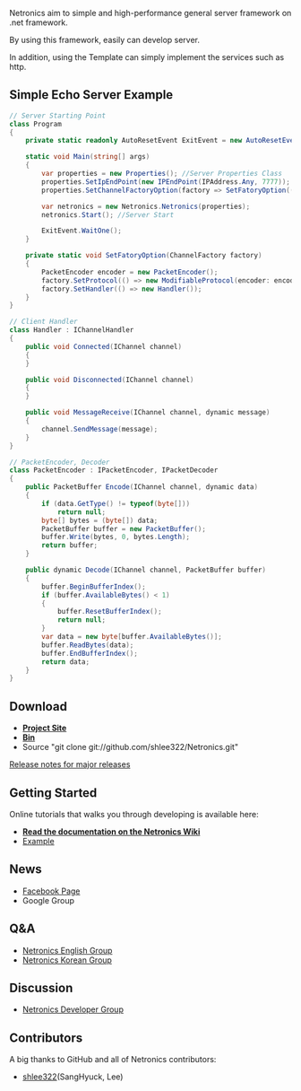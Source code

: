 Netronics aim to simple and high-performance general server framework on .net framework.

By using this framework, easily can develop server.

In addition, using the Template can simply implement the services such as http.

## Simple Echo Server Example
```csharp
// Server Starting Point
class Program
{
    private static readonly AutoResetEvent ExitEvent = new AutoResetEvent(false);

    static void Main(string[] args)
    {
        var properties = new Properties(); //Server Properties Class
        properties.SetIpEndPoint(new IPEndPoint(IPAddress.Any, 7777)); //set up server ip and port
        properties.SetChannelFactoryOption(factory => SetFatoryOption((ChannelFactory)factory)); //set up client create factory Options

        var netronics = new Netronics.Netronics(properties);
        netronics.Start(); //Server Start

        ExitEvent.WaitOne();
    }

    private static void SetFatoryOption(ChannelFactory factory)
    {
		PacketEncoder encoder = new PacketEncoder();
        factory.SetProtocol(() => new ModifiableProtocol(encoder: encoder, decoder: encoder));
        factory.SetHandler(() => new Handler());
    }
}

// Client Handler
class Handler : IChannelHandler
{
    public void Connected(IChannel channel)
    {
    }

    public void Disconnected(IChannel channel)
    {
    }

    public void MessageReceive(IChannel channel, dynamic message)
    {
        channel.SendMessage(message);
    }
}

// PacketEncoder, Decoder
class PacketEncoder : IPacketEncoder, IPacketDecoder
{
    public PacketBuffer Encode(IChannel channel, dynamic data)
    {
        if (data.GetType() != typeof(byte[]))
            return null;
        byte[] bytes = (byte[]) data;
        PacketBuffer buffer = new PacketBuffer();
        buffer.Write(bytes, 0, bytes.Length);
        return buffer;
    }

    public dynamic Decode(IChannel channel, PacketBuffer buffer)
    {
        buffer.BeginBufferIndex();
        if (buffer.AvailableBytes() < 1)
        {
            buffer.ResetBufferIndex();
            return null;
        }
        var data = new byte[buffer.AvailableBytes()];
        buffer.ReadBytes(data);
        buffer.EndBufferIndex();
        return data;
    }
}
```

## Download
* **[Project Site](https://github.com/shlee322/Netronics)**
* **[Bin](https://github.com/shlee322/Netronics/downloads)**
* Source
"git clone git://github.com/shlee322/Netronics.git"

[Release notes for major releases](https://github.com/shlee322/Netronics/wiki/Release-Notes)

## Getting Started
Online tutorials that walks you through developing is available here:

* **[Read the documentation on the Netronics Wiki](https://github.com/shlee322/Netronics/wiki)**
* [Example](https://github.com/shlee322/Netronics/tree/master/example)

## News
* [Facebook Page](https://www.facebook.com/pages/Netronics/340884399263648)
* Google Group

## Q&A
* [Netronics English Group](https://groups.google.com/group/netronics-en)
* [Netronics Korean Group](https://groups.google.com/group/netronics-ko)

## Discussion
* [Netronics Developer Group](https://groups.google.com/group/netronics-dev)

## Contributors
A big thanks to GitHub and all of Netronics contributors:

- [shlee322](https://github.com/shlee322)(SangHyuck, Lee)